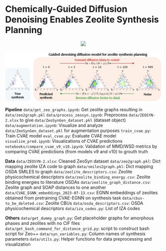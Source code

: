 # Chemically-Guided Diffusion Denoising Enables Zeolite Synthesis Planning

<p align="center">
<img src="/figs/denoising_diffusion.gif" width="200" />
</p>

![](/figs/denoising_diffusion.png)

**Pipeline**
`data/get_zeo_graphs.ipynb`: Get zeolite graphs resulting in `data/zeo2graph.pkl`
`data/process_zeosyn.ipynb`: Preprocess `data/ZEOSYN-2.xlsx` to give `data/ZeoSynGen_dataset.pkl` (dataset object)
`data/augmentation.ipynb`: Visualize and analyze `data/ZeoSynGen_dataset.pkl` for augmentation purposes
`train_cvae.py`: Train CVAE model
`eval_cvae.py`: Evaluate CVAE model
`visualize_pred.ipynb`: Visualizations of CVAE predictions
`notebooks/compare_cvae_v9_v10.ipynb`: Validation of MMD/WSD metrics by comparing CVAE predictions (from models v9 and v10) to grouth truth


**Data**
`data/ZEOSYN-2.xlsx`: Cleaned ZeoSyn dataset
`data/zeo2graph.pkl`: Dict mapping zeolite IZA code to graph
`data/smiles2graph.pkl`: Dict mapping OSDA SMILES to graph
`data/zeolite_descriptors.csv`: Zeolite physicochemical descriptors
`data/zeolite_binding_energy.csv`: Zeolite binding energies to literature OSDAs
`data/zeolite_graph_distance.csv`: Zeolite graph and SOAP distances to one another
`data/CVAE_EGNN_embeddings_2023-07-13.csv`: EGNN embeddings of zeolites obtained from pretraining CVAE-EGNN on synthesis task
`data/cbus-to_be_deleted.csv`: Zeolite CBUs
`data/osda_descriptors.csv`: OSDA physicochemical descriptors
`data/iza_codes.py`: List of IZA codes

**Others**
`data/get_dummy_graph.py`: Get placeholder graphs for amorphous phases and zeolites with no CIF files
`data/get_bash_command_for_distance_grid.py`: script to construct bash script for Zeo++ 
`data/syn_variables.py`: Column names of synthesis parameters
`data/utils.py`: Helper functions for data preprocessing and visualization



